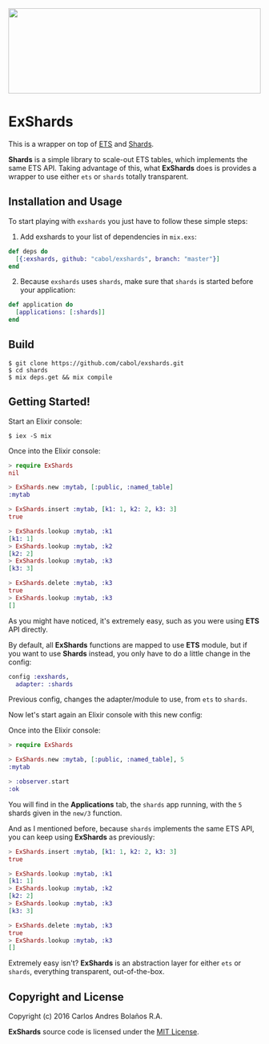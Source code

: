 <img src="http://38.media.tumblr.com/db32471b7c8870cbb0b2cc173af283bb/tumblr_inline_nm9x9u6u261rw7ney_540.gif" height="170" width="100%" />


# ExShards

This is a wrapper on top of [ETS](http://erlang.org/doc/man/ets.html) and [Shards](https://github.com/cabol/shards).

**Shards** is a simple library to scale-out ETS tables, which implements the same ETS API.
Taking advantage of this, what **ExShards** does is provides a wrapper to use either `ets` or
`shards` totally transparent.


## Installation and Usage

To start playing with `exshards` you just have to follow these simple steps:

  1. Add exshards to your list of dependencies in `mix.exs`:

  ```elixir
  def deps do
    [{:exshards, github: "cabol/exshards", branch: "master"}]
  end
  ```

  2. Because `exshards` uses `shards`, make sure that `shards` is started before your application:

  ```elixir
  def application do
    [applications: [:shards]]
  end
  ```

## Build

    $ git clone https://github.com/cabol/exshards.git
    $ cd shards
    $ mix deps.get && mix compile


## Getting Started!

Start an Elixir console:

    $ iex -S mix

Once into the Elixir console:

```elixir
> require ExShards
nil

> ExShards.new :mytab, [:public, :named_table]
:mytab

> ExShards.insert :mytab, [k1: 1, k2: 2, k3: 3]
true

> ExShards.lookup :mytab, :k1
[k1: 1]
> ExShards.lookup :mytab, :k2
[k2: 2]
> ExShards.lookup :mytab, :k3
[k3: 3]

> ExShards.delete :mytab, :k3
true
> ExShards.lookup :mytab, :k3
[]
```

As you might have noticed, it's extremely easy, such as you were using **ETS** API directly.

By default, all **ExShards** functions are mapped to use **ETS** module, but if you want to use
**Shards** instead, you only have to do a little change in the config:

```elixir
config :exshards,
  adapter: :shards
```

Previous config, changes the adapter/module to use, from `ets` to `shards`.

Now let's start again an Elixir console with this new config:

Once into the Elixir console:

```elixir
> require ExShards

> ExShards.new :mytab, [:public, :named_table], 5
:mytab

> :observer.start
:ok
```

You will find in the **Applications** tab, the `shards` app running, with the `5` shards
given in the `new/3` function.

And as I mentioned before, because `shards` implements the same ETS API, you can keep using
**ExShards** as previously:

```elixir
> ExShards.insert :mytab, [k1: 1, k2: 2, k3: 3]
true

> ExShards.lookup :mytab, :k1
[k1: 1]
> ExShards.lookup :mytab, :k2
[k2: 2]
> ExShards.lookup :mytab, :k3
[k3: 3]

> ExShards.delete :mytab, :k3
true
> ExShards.lookup :mytab, :k3
[]
```

Extremely easy isn't? **ExShards** is an abstraction layer for either `ets` or `shards`,
everything transparent, out-of-the-box.


## Copyright and License

Copyright (c) 2016 Carlos Andres Bolaños R.A.

**ExShards** source code is licensed under the [MIT License](LICENSE.md).
